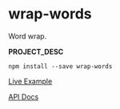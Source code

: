 # wrap-words

Word wrap.

<!--
[![Try __PROJECT_NAME__ on RunKit](https://badge.runkitcdn.com/__PROJECT_NAME__.svg](https://npm.runkit.com/__PROJECT_NAME__)
[![Version](https://img.shields.io/npm/v/__PROJECT_NAME__.svg)](https://www.npmjs.org/package/__PROJECT_NAME__)
[![Node.js](https://img.shields.io/node/v/__PROJECT_NAME__.svg)](https://www.npmjs.org/package/__PROJECT_NAME__)
[![License](https://img.shields.io/npm/l/__PROJECT_NAME__.svg)](__PROJECT_GH_URL__)
[![GitHub issues](https://img.shields.io/github/issues/__PROJECT_GH_USER__/__PROJECT_NAME__.svg)](__PROJECT_GH_URL__)
[![GitHub pull requests](https://img.shields.io/github/issues-pr/__PROJECT_GH_USER__/__PROJECT_NAME__.svg)](__PROJECT_GH_URL__)

[![David](https://img.shields.io/david/__PROJECT_GH_USER__/__PROJECT_NAME__.svg)](__PROJECT_GH_URL__)

[![Codecov](https://img.shields.io/codecov/c/github/__PROJECT_GH_USER__/__PROJECT_NAME__.svg)](https://codecov.io/gh/__PROJECT_GH_USER__/__PROJECT_NAME__)
[![Travis](https://img.shields.io/travis/__PROJECT_TRAVIS_USER__/__PROJECT_NAME__.svg)](__PROJECT_GH_URL__)

... http://shields.io
-->

__PROJECT_DESC__


`npm install --save wrap-words`


[Live Example](docs/index.html)

[API Docs](docs/api/)
